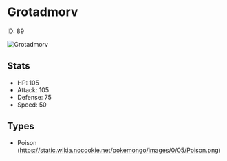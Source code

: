 # Grotadmorv


ID: 89

![](https://raw.githubusercontent.com/PokeAPI/sprites/master/sprites/pokemon/other/official-artwork/89.png "Grotadmorv")

## Stats


 - HP: 105
 - Attack: 105
 - Defense: 75
 - Speed: 50

## Types


 - Poison (https://static.wikia.nocookie.net/pokemongo/images/0/05/Poison.png)
